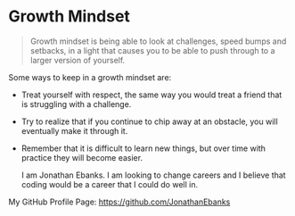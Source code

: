 # Growth Mindset

>Growth mindset is being able to look at challenges, speed bumps and setbacks, in a light that causes you to be able to push through to a larger version of yourself.

Some ways to keep in a growth mindset are:


- Treat yourself with respect, the same way you would treat a friend that is struggling with a challenge.

- Try to realize that if you continue to chip away at an obstacle, you will eventually make it through it.

- Remember that it is difficult to learn new things, but over time with practice they will become easier.

  I am Jonathan Ebanks. I am looking to change careers and I believe that coding would be a career that I could do well in.

My GitHub Profile Page: https://github.com/JonathanEbanks
